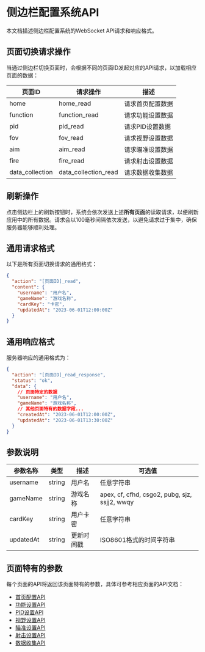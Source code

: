 # 侧边栏配置系统API

本文档描述侧边栏配置系统的WebSocket API请求和响应格式。

## 页面切换请求操作

当通过侧边栏切换页面时，会根据不同的页面ID发起对应的API请求，以加载相应页面的数据：

| 页面ID | 请求操作 | 描述 |
|-------|--------|------|
| home | home_read | 请求首页配置数据 |
| function | function_read | 请求功能设置数据 |
| pid | pid_read | 请求PID设置数据 |
| fov | fov_read | 请求视野设置数据 |
| aim | aim_read | 请求瞄准设置数据 |
| fire | fire_read | 请求射击设置数据 |
| data_collection | data_collection_read | 请求数据收集数据 |

## 刷新操作

点击侧边栏上的刷新按钮时，系统会依次发送上述**所有页面**的读取请求，以便刷新应用中的所有数据。请求会以100毫秒间隔依次发送，以避免请求过于集中，确保服务器能够顺利处理。

## 通用请求格式

以下是所有页面切换请求的通用格式：

```json
{
  "action": "[页面ID]_read",
  "content": {
    "username": "用户名",
    "gameName": "游戏名称",
    "cardKey": "卡密",
    "updatedAt": "2023-06-01T12:00:00Z"
  }
}
```

## 通用响应格式

服务器响应的通用格式为：

```json
{
  "action": "[页面ID]_read_response",
  "status": "ok",
  "data": {
    // 页面特定的数据
    "username": "用户名",
    "gameName": "游戏名称",
    // 其他页面特有的数据字段...
    "createdAt": "2023-06-01T12:00:00Z",
    "updatedAt": "2023-06-01T13:30:00Z"
  }
}
```

## 参数说明

| 参数名称 | 类型 | 描述 | 可选值 |
|---------|------|------|-------|
| username | string | 用户名 | 任意字符串 |
| gameName | string | 游戏名称 | apex, cf, cfhd, csgo2, pubg, sjz, ssjj2, wwqy |
| cardKey | string | 用户卡密 | 任意字符串 |
| updatedAt | string | 更新时间戳 | ISO8601格式的时间字符串 |

## 页面特有的参数

每个页面的API将返回该页面特有的参数，具体可参考相应页面的API文档：

- [首页配置API](home_api.md)
- [功能设置API](fun_api.md)
- [PID设置API](pid_api.md)
- [视野设置API](fov_api.md)
- [瞄准设置API](aim_api.md)
- [射击设置API](fire_api.md)
- [数据收集API](data_collection_api.md) 